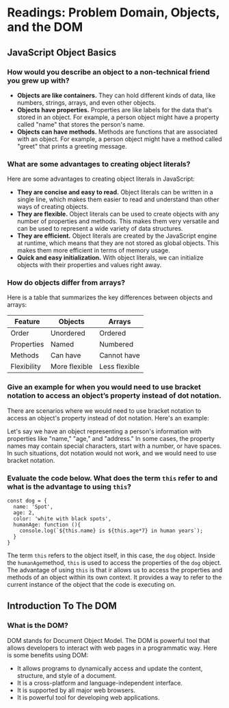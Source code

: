 # Readings: Problem Domain, Objects, and the DOM

## JavaScript Object Basics

### How would you describe an object to a non-technical friend you grew up with?

* **Objects are like containers.** They can hold different kinds of data, like numbers, strings, arrays, and even 
  other objects.
* **Objects have properties.** Properties are like labels for the data that's stored in an object. For example, a person 
  object might have a property called "name" that stores the person's name.
* **Objects can have methods.** Methods are functions that are associated with an object. For example, a person object might 
  have a method called "greet" that prints a greeting message.

### What are some advantages to creating object literals?

Here are some advantages to creating object literals in JavaScript:

* **They are concise and easy to read.** Object literals can be written in a single line, which makes them easier to read and 
  understand than other ways of creating objects.
* **They are flexible.** Object literals can be used to create objects with any number of properties and methods. This makes them 
  very versatile and can be used to represent a wide variety of data structures.
* **They are efficient.** Object literals are created by the JavaScript engine at runtime, which means that they are not stored as 
  global objects. This makes them more efficient in terms of memory usage.
* **Quick and easy initialization.** With object literals, we can initialize objects with their properties and values right away. 

### How do objects differ from arrays?

Here is a table that summarizes the key differences between objects and arrays:

| Feature      | Objects                   | Arrays                  |
|--------------|---------------------------|-------------------------|
| Order        | Unordered                 | Ordered                 |
| Properties   | Named                     | Numbered                |
| Methods      | Can have                  | Cannot have             |
| Flexibility  | More flexible             | Less flexible           |

### Give an example for when you would need to use bracket notation to access an object’s property instead of dot notation.

There are scenarios where we would need to use bracket notation to access an object's property instead of dot notation. 
Here's an example:  

Let's say we have an object representing a person's information with properties like "name," "age," and "address." In some 
cases, the property names may contain special characters, start with a number, or have spaces. In such situations, dot 
notation would not work, and we would need to use bracket notation.

### Evaluate the code below. What does the term `this` refer to and what is the advantage to using `this`?

```
const dog = {
  name: 'Spot',
  age: 2,
  color: 'white with black spots',
  humanAge: function (){
    console.log(`${this.name} is ${this.age*7} in human years`);
  }
}
```
The term `this` refers to the object itself, in this case, the `dog` object. Inside the `humanAge`method, `this`
is used to access the properties of the `dog` object.  
The advantage of using `this` is that ir allows us to access the properties and methods of an object within its own 
context. It provides a way to refer to the current instance of the object that the code is executing on.

## Introduction To The DOM

### What is the DOM?

DOM stands for Document Object Model. The DOM is powerful tool that allows developers to interact with web pages in 
a programmatic way. Here is some benefits using DOM:

* It allows programs to dynamically access and update the content, structure, and style of a document.
* It is a cross-platform and language-independent interface.
* It is supported by all major web browsers.
* It is powerful tool for developing web applications.


